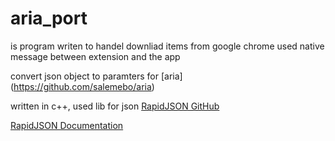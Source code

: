 aria_port
=========

is program writen to handel downliad items from google chrome
used native message between extension and the app

convert json object to paramters for [aria] (https://github.com/salemebo/aria)

written in c++,
used lib for json 
[RapidJSON GitHub](https://github.com/miloyip/rapidjson/)

[RapidJSON Documentation](http://miloyip.github.io/rapidjson/)
